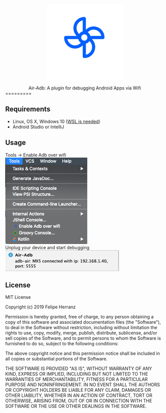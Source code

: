 <p align="center">
  <img width="240" height="240" src="icons/pluginIcon.svg">
</p>

<center>Air-Adb: A plugin for debugging Android Apps via Wifi</center>
=========

Requirements
--------------------------------------
 - Linux, OS X, Windows 10 ([WSL is needed](https://docs.microsoft.com/en-us/windows/wsl/install-win10))
 - Android Studio or IntelliJ 
 
Usage
--------------------------------------
Tools -> Enable Adb over wifi\
![](screenshots/air-adb1.png)\
Unplug your device and start debugging\
![](screenshots/air-adb2.png)


License
--------------------------------------
MIT License

Copyright (c) 2019 Felipe Herranz

Permission is hereby granted, free of charge, to any person obtaining a copy
of this software and associated documentation files (the "Software"), to deal
in the Software without restriction, including without limitation the rights
to use, copy, modify, merge, publish, distribute, sublicense, and/or sell
copies of the Software, and to permit persons to whom the Software is
furnished to do so, subject to the following conditions:

The above copyright notice and this permission notice shall be included in all
copies or substantial portions of the Software.

THE SOFTWARE IS PROVIDED "AS IS", WITHOUT WARRANTY OF ANY KIND, EXPRESS OR
IMPLIED, INCLUDING BUT NOT LIMITED TO THE WARRANTIES OF MERCHANTABILITY,
FITNESS FOR A PARTICULAR PURPOSE AND NONINFRINGEMENT. IN NO EVENT SHALL THE
AUTHORS OR COPYRIGHT HOLDERS BE LIABLE FOR ANY CLAIM, DAMAGES OR OTHER
LIABILITY, WHETHER IN AN ACTION OF CONTRACT, TORT OR OTHERWISE, ARISING FROM,
OUT OF OR IN CONNECTION WITH THE SOFTWARE OR THE USE OR OTHER DEALINGS IN THE
SOFTWARE.
